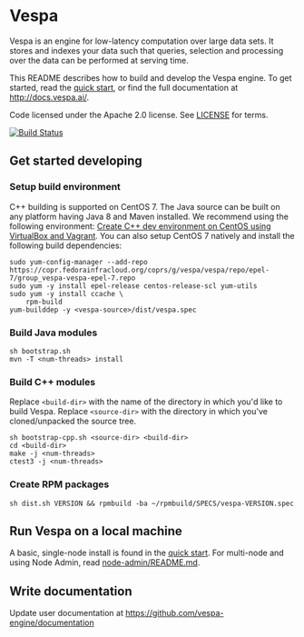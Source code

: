 # Vespa
Vespa is an engine for low-latency computation over large data sets.
It stores and indexes your data such that queries, selection and processing over the
data can be performed at serving time.

This README describes how to build and develop the Vespa engine. To get started, read the
[quick start](http://docs.vespa.ai/documentation/vespa-quick-start.html), or find the full
documentation at http://docs.vespa.ai/.

Code licensed under the Apache 2.0 license. See [LICENSE](LICENSE) for terms.

[![Build Status](https://travis-ci.org/vespa-engine/vespa.svg?branch=master)](https://travis-ci.org/vespa-engine/vespa)

## Get started developing

### Setup build environment
C++ building is supported on CentOS 7. The Java source can be built on any platform having Java 8 and Maven installed. 
We recommend using the following environment: [Create C++ dev environment on CentOS using VirtualBox and Vagrant](vagrant/README.md).
You can also setup CentOS 7 natively and install the following build dependencies:

    sudo yum-config-manager --add-repo https://copr.fedorainfracloud.org/coprs/g/vespa/vespa/repo/epel-7/group_vespa-vespa-epel-7.repo
    sudo yum -y install epel-release centos-release-scl yum-utils
    sudo yum -y install ccache \
        rpm-build
    yum-builddep -y <vespa-source>/dist/vespa.spec

### Build Java modules

    sh bootstrap.sh
    mvn -T <num-threads> install

### Build C++ modules
Replace `<build-dir>` with the name of the directory in which you'd like to build Vespa.
Replace `<source-dir>` with the directory in which you've cloned/unpacked the source tree.

    sh bootstrap-cpp.sh <source-dir> <build-dir>
    cd <build-dir>
    make -j <num-threads>
    ctest3 -j <num-threads>

### Create RPM packages
    sh dist.sh VERSION && rpmbuild -ba ~/rpmbuild/SPECS/vespa-VERSION.spec


## Run Vespa on a local machine
A basic, single-node install is found in the 
[quick start](http://docs.vespa.ai/documentation/vespa-quick-start.html).
For multi-node and using Node Admin, read [node-admin/README.md](node-admin/README.md).

## Write documentation
Update user documentation at https://github.com/vespa-engine/documentation
